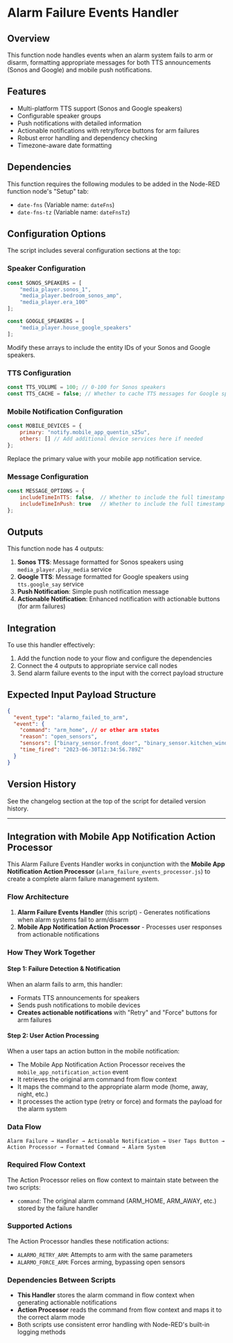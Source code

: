 # Alarm Failure Events Handler

## Overview

This function node handles events when an alarm system fails to arm or disarm, formatting appropriate messages for both TTS announcements (Sonos and Google) and mobile push notifications.

## Features

- Multi-platform TTS support (Sonos and Google speakers)
- Configurable speaker groups
- Push notifications with detailed information
- Actionable notifications with retry/force buttons for arm failures
- Robust error handling and dependency checking
- Timezone-aware date formatting

## Dependencies

This function requires the following modules to be added in the Node-RED function node's "Setup" tab:

- `date-fns` (Variable name: `dateFns`)
- `date-fns-tz` (Variable name: `dateFnsTz`)

## Configuration Options

The script includes several configuration sections at the top:

### Speaker Configuration

```javascript
const SONOS_SPEAKERS = [
    "media_player.sonos_1",
    "media_player.bedroom_sonos_amp",
    "media_player.era_100"
];

const GOOGLE_SPEAKERS = [
    "media_player.house_google_speakers"
];
```

Modify these arrays to include the entity IDs of your Sonos and Google speakers.

### TTS Configuration

```javascript
const TTS_VOLUME = 100; // 0-100 for Sonos speakers
const TTS_CACHE = false; // Whether to cache TTS messages for Google speakers
```

### Mobile Notification Configuration

```javascript
const MOBILE_DEVICES = {
    primary: "notify.mobile_app_quentin_s25u",
    others: [] // Add additional device services here if needed
};
```

Replace the primary value with your mobile app notification service.

### Message Configuration

```javascript
const MESSAGE_OPTIONS = {
    includeTimeInTTS: false,  // Whether to include the full timestamp in TTS announcements
    includeTimeInPush: true   // Whether to include the full timestamp in push notifications
};
```

## Outputs

This function node has 4 outputs:

1. **Sonos TTS**: Message formatted for Sonos speakers using `media_player.play_media` service
2. **Google TTS**: Message formatted for Google speakers using `tts.google_say` service
3. **Push Notification**: Simple push notification message
4. **Actionable Notification**: Enhanced notification with actionable buttons (for arm failures)

## Integration

To use this handler effectively:

1. Add the function node to your flow and configure the dependencies
2. Connect the 4 outputs to appropriate service call nodes
3. Send alarm failure events to the input with the correct payload structure

## Expected Input Payload Structure

```json
{
  "event_type": "alarmo_failed_to_arm",
  "event": {
    "command": "arm_home", // or other arm states
    "reason": "open_sensors",
    "sensors": ["binary_sensor.front_door", "binary_sensor.kitchen_window"],
    "time_fired": "2023-06-30T12:34:56.789Z"
  }
}
```

## Version History

See the changelog section at the top of the script for detailed version history.

---

## Integration with Mobile App Notification Action Processor

This Alarm Failure Events Handler works in conjunction with the **Mobile App Notification Action Processor** (`alarm_failure_events_processor.js`) to create a complete alarm failure management system.

### Flow Architecture

1. **Alarm Failure Events Handler** (this script) - Generates notifications when alarm systems fail to arm/disarm
2. **Mobile App Notification Action Processor** - Processes user responses from actionable notifications

### How They Work Together

#### Step 1: Failure Detection & Notification

When an alarm fails to arm, this handler:

- Formats TTS announcements for speakers
- Sends push notifications to mobile devices
- **Creates actionable notifications** with "Retry" and "Force" buttons for arm failures

#### Step 2: User Action Processing

When a user taps an action button in the mobile notification:

- The Mobile App Notification Action Processor receives the `mobile_app_notification_action` event
- It retrieves the original arm command from flow context
- It maps the command to the appropriate alarm mode (home, away, night, etc.)
- It processes the action type (retry or force) and formats the payload for the alarm system

### Data Flow

```text
Alarm Failure → Handler → Actionable Notification → User Taps Button → 
Action Processor → Formatted Command → Alarm System
```

### Required Flow Context

The Action Processor relies on flow context to maintain state between the two scripts:

- `command`: The original alarm command (ARM_HOME, ARM_AWAY, etc.) stored by the failure handler

### Supported Actions

The Action Processor handles these notification actions:

- `ALARMO_RETRY_ARM`: Attempts to arm with the same parameters
- `ALARMO_FORCE_ARM`: Forces arming, bypassing open sensors

### Dependencies Between Scripts

- **This Handler** stores the alarm command in flow context when generating actionable notifications
- **Action Processor** reads the command from flow context and maps it to the correct alarm mode
- Both scripts use consistent error handling with Node-RED's built-in logging methods
